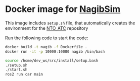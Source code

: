 # Docker image for [NagibSim](https://github.com/vadim-rm/NagibCarSimulator)

This image includes `setup.sh` file, that automatically creates the environment for the [NTO_ATC](https://github.com/proton-bit/NTO_ATC) repository

Run the following code to start the code:
```bash
docker build -t nagib -f Dockerfile .
docker run -it -p 10000:10000 nagib /bin/bash

source /home/dev_ws/src/install/setup.bash
./setup.sh
./start.sh
ros2 run car main
```
